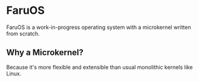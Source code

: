 # FaruOS
FaruOS is a work-in-progress operating system with a microkernel written
from scratch. 

## Why a Microkernel?
Because it's more flexible and extensible than usual monolithic kernels
like Linux.
